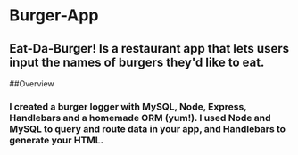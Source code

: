 # Burger-App

## Eat-Da-Burger! Is a restaurant app that lets users input the names of burgers they'd like to eat.

##Overview 

### I created a burger logger with MySQL, Node, Express, Handlebars and a homemade ORM (yum!). I used Node and MySQL to query and route data in your app, and Handlebars to generate your HTML.